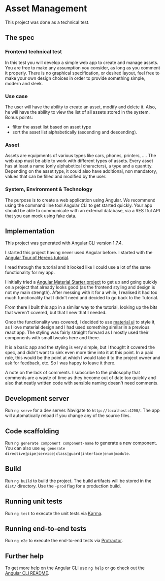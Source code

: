 # Asset Management

This project was done as a technical test.

## The spec

### Frontend technical test

In this test you will develop a simple web app to create and manage assets. You are free to make any assumption you consider, as long as you comment it properly. There is no
graphical specification, or desired layout, feel free to make your own design choices in order to provide something simple, modern and sleek.

### Use case

The user will have the ability to create an asset, modify and delete it. Also, he will have the
ability to view the list of all assets stored in the system. Bonus points:
- filter the asset list based on asset type
- sort the asset list alphabetically (ascending and descending).

### Asset

Assets are equipments of various types like cars, phones, printers, ....
The web app must be able to work with different types of assets.
Every asset has at least a name (only alphabetical characters), a type and a quantity.
Depending on the asset type, it could also have additional, non mandatory, values that can
be filled and modified by the user.

### System, Environment & Technology

The purpose is to create a web application using Angular. We recommend using the
command line tool Angular CLI to get started quickly. Your app should be able to
communicate with an external database, via a RESTful API that you can mock using fake
data.

## Implementation

This project was generated with [Angular CLI](https://github.com/angular/angular-cli) version 1.7.4.

I started this project having never used Angular before.
I started with the [Angular Tour of Hereos tutorial](https://angular.io/tutorial).

I read through the tutorial and it looked like I could use a lot of the same functionality for my app.

I initially tried a [Angular Material Starter project](https://github.com/tomastrajan/angular-ngrx-material-starter) to get up and going quickly on a project that already looks good (as the frontend styling and design is not my main strength). After messing with it for a while, I realised it had too much functionality that I didn't need and decided to go back to the Tutorial.

From there I built this app in a similar way to the tutorial, looking up the bits that weren't covered, but that I new that I needed.

Once the functionality was covered, I decided to use [material ui](https://material.angular.io/) to style it, as I love material design and I had used something similar in a previous react app. The styling was fairly straight forward as I mostly used their components with small tweaks here and there.

It is a basic app and the styling is very simple, but I thought it covered the spec, and didn't want to sink even more time into it at this point. In a paid role, this would be the point at which I would take it to the project owner and ask for feedback, etc. So I was happy to leave it there.

A note on the lack of comments.
I subscribe to the philosophy that comments are a waste of time as they become out of date too quickly and also that neatly written code with sensible naming doesn't need comments.

## Development server

Run `ng serve` for a dev server. Navigate to `http://localhost:4200/`. The app will automatically reload if you change any of the source files.

## Code scaffolding

Run `ng generate component component-name` to generate a new component. You can also use `ng generate directive|pipe|service|class|guard|interface|enum|module`.

## Build

Run `ng build` to build the project. The build artifacts will be stored in the `dist/` directory. Use the `-prod` flag for a production build.

## Running unit tests

Run `ng test` to execute the unit tests via [Karma](https://karma-runner.github.io).

## Running end-to-end tests

Run `ng e2e` to execute the end-to-end tests via [Protractor](http://www.protractortest.org/).

## Further help

To get more help on the Angular CLI use `ng help` or go check out the [Angular CLI README](https://github.com/angular/angular-cli/blob/master/README.md).
